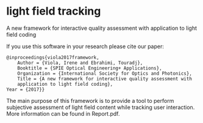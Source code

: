 # light  field tracking

A new framework for interactive quality assessment with application to light field coding

If you use this software in your research please cite our paper:

```
@inproceedings{viola2017framework,
    Author = {Viola, Irene and Ebrahimi, Touradj},
    Booktitle = {SPIE Optical Engineering+ Applications},
    Organization = {International Society for Optics and Photonics},
    Title = {A new framework for interactive quality assessment with
    application to light field coding},
Year = {2017}}
```


The main purpose of this framework is to provide a tool to perform subjective assessment of light field content while tracking user interaction. More information can be found in Report.pdf.
